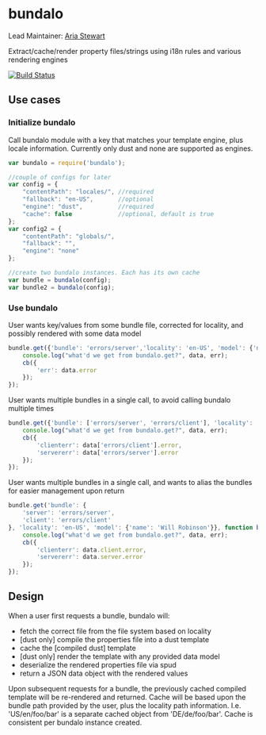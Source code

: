 bundalo
======
Lead Maintainer: [Aria Stewart](https://github.com/aredridel)  

Extract/cache/render property files/strings using i18n rules and various rendering engines

[![Build Status](https://travis-ci.org/krakenjs/bundalo.svg?branch=master)](https://travis-ci.org/krakenjs/bundalo)

## Use cases

### Initialize bundalo

Call bundalo module with a key that matches your template engine, plus locale information.
Currently only dust and none are supported as engines.

```javascript
var bundalo = require('bundalo');

//couple of configs for later
var config = {
	"contentPath": "locales/", //required
	"fallback": "en-US",       //optional
	"engine": "dust",          //required
	"cache": false             //optional, default is true
};
var config2 = {
	"contentPath": "globals/",
	"fallback": "",
	"engine": "none"
};

//create two bundalo instances. Each has its own cache
var bundle = bundalo(config);
var bundle2 = bundalo(config);

```

### Use bundalo

User wants key/values from some bundle file, corrected for locality, and possibly rendered with some data model

```javascript
bundle.get({'bundle': 'errors/server','locality': 'en-US', 'model': {'name': 'Will Robinson'}}, function bundaloReturn(err, data) {
	console.log("what'd we get from bundalo.get?", data, err);
	cb({
		'err': data.error
	});
});
```

User wants multiple bundles in a single call, to avoid calling bundalo multiple times

```javascript
bundle.get({'bundle': ['errors/server', 'errors/client'], 'locality': 'en-US',  'model': {'name': 'Will Robinson'}}, function bundaloReturn(err, data) {
	console.log("what'd we get from bundalo.get?", data, err);
	cb({
		'clienterr': data['errors/client'].error,
		'servererr': data['errors/server'].error
	});
});
```

User wants multiple bundles in a single call, and wants to alias the bundles for easier management upon return

```javascript
bundle.get('bundle': {
	'server': 'errors/server',
	'client': 'errors/client'
}, 'locality': 'en-US', 'model': {'name': 'Will Robinson'}}, function bundaloReturn(err, data) {
	console.log("what'd we get from bundalo.get?", data, err);
	cb({
		'clienterr': data.client.error,
		'servererr': data.server.error
	});
});
```

## Design

When a user first requests a bundle, bundalo will:
* fetch the correct file from the file system based on locality
* [dust only] compile the properties file into a dust template
* cache the [compiled dust] template
* [dust only] render the template with any provided data model
* deserialize the rendered properties file via spud
* return a JSON data object with the rendered  values

Upon subsequent requests for a bundle, the previously cached compiled template will be re-rendered and returned.
Cache will be based upon the bundle path provided by the user, plus the locality path information.
I.e. 'US/en/foo/bar' is a separate cached object from 'DE/de/foo/bar'.
Cache is consistent per bundalo instance created.
